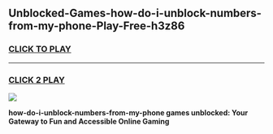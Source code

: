 
## Unblocked-Games-how-do-i-unblock-numbers-from-my-phone-Play-Free-h3z86
<h3>
<a href="https://premium76.site?title=how-do-i-unblock-numbers-from-my-phone&ref=20M">CLICK TO PLAY</a></h3>
<hr>

<h3>
<a href="https://premium76.site?title=how-do-i-unblock-numbers-from-my-phone&ref=20M">CLICK 2 PLAY</a>
  
</h3>

<a href="https://premium76.site?title=how-do-i-unblock-numbers-from-my-phone&ref=19M"><img src="https://clearcache.store/games.png"></a>


**how-do-i-unblock-numbers-from-my-phone games unblocked: Your Gateway to Fun and Accessible Online Gaming**
